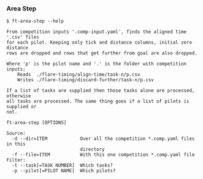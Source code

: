 ### Area Step

    $ ft-area-step --help

    From competition inputs '.comp-input.yaml', finds the aligned time '.csv' files
    for each pilot. Keeping only tick and distance columns, initial zero distance
    rows are dropped and rows that get further from goal are also dropped.

    Where 'p' is the pilot name and '.' is the folder with competition inputs;
        Reads  ./flare-timing/align-time/task-n/p.csv
        Writes ./flare-timing/discard-further/task-n/p.csv

    If a list of tasks are supplied then those tasks alone are processed, otherwise
    all tasks are processed. The same thing goes if a list of pilots is supplied or
    not.

    ft-area-step [OPTIONS]

    Source:
      -d --dir=ITEM            Over all the competition *.comp.yaml files in this
                               directory
      -f --file=ITEM           With this one competition *.comp.yaml file
    Filter:
      -t --task[=TASK NUMBER]  Which tasks?
      -p --pilot[=PILOT NAME]  Which pilots?
